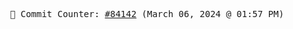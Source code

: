 <p align="center">
    <samp>
        📮 Commit Counter: <a href="https://github.com/Javascript-void0/Javascript-void0/commits/main">#84142</a> (March 06, 2024 @ 01:57 PM)
    </samp>
</p>